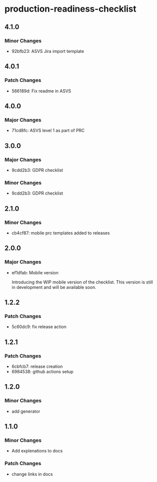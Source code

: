 # production-readiness-checklist

## 4.1.0

### Minor Changes

- 92bfb23: ASVS Jira import template

## 4.0.1

### Patch Changes

- 566189d: Fix readme in ASVS

## 4.0.0

### Major Changes

- 71cd8fc: ASVS level 1 as part of PRC

## 3.0.0

### Major Changes

- 9cdd2b3: GDPR checklist

### Minor Changes

- 9cdd2b3: GDPR checklist

## 2.1.0

### Minor Changes

- cb4cf87: mobile prc templates added to releases

## 2.0.0

### Major Changes

- ef1dfab: Mobile version

  Introducing the WIP mobile version of the checklist. This version is still in development and will be available soon.

## 1.2.2

### Patch Changes

- 5c60dc9: fix release action

## 1.2.1

### Patch Changes

- 6cbfcb7: release creation
- 6984538: github actions setup

## 1.2.0

### Minor Changes

- add generator

## 1.1.0

### Minor Changes

- Add explenations to docs

### Patch Changes

- change links in docs
